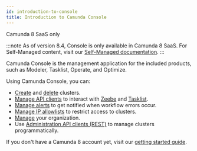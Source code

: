 ```yaml
---
id: introduction-to-console
title: Introduction to Camunda Console
---
```


<span class="badge badge--cloud">Camunda 8 SaaS only</span>

:::note
As of version 8.4, Console is only available in Camunda 8 SaaS. For Self-Managed content, visit our [Self-Managed documentation](/self-managed/about-self-managed.md).
:::

Camunda Console is the management application for the included products, such as Modeler, Tasklist, Operate, and Optimize.

Using Camunda Console, you can:

- [Create](./manage-clusters/create-cluster.md) and [delete](./manage-clusters/delete-cluster.md) clusters.
- [Manage API clients](./manage-clusters/manage-api-clients.md) to interact with [Zeebe](/components/zeebe/zeebe-overview.md) and [Tasklist](/components/tasklist/introduction-to-tasklist.md).
- [Manage alerts](./manage-clusters/manage-alerts.md) to get notified when workflow errors occur.
- [Manage IP allowlists](./manage-clusters/manage-ip-allowlists.md) to restrict access to clusters.
- [Manage](./manage-organization/organization-settings.md) your organization.
- Use [Administration API clients (REST)](apis-tools/administration-api/administration-api-reference.md) to manage clusters programmatically.

If you don't have a Camunda 8 account yet, visit our [getting started guide](../../guides/create-account.md).
